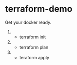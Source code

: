# terraform-demo
Get your docker ready.

1.  - terraform init
  
2.  - terraform plan
  
3.  - teraform apply
